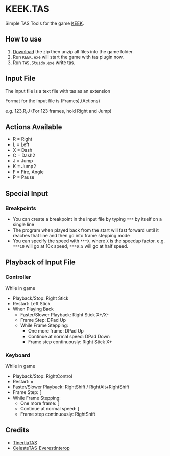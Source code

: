 # KEEK.TAS
Simple TAS Tools for the game [KEEK](https://store.steampowered.com/app/2088080/KEEK/).

## How to use
1. [Download](https://github.com/DemoJameson/KEEK.TAS/releases) the zip then unzip all files into the game folder.
2. Run `KEEK.exe` will start the game with tas plugin now.
3. Run `TAS.Stuido.exe` write tas.

## Input File
The input file is a text file with tas as an extension

Format for the input file is (Frames),(Actions)

e.g. 123,R,J (For 123 frames, hold Right and Jump)

## Actions Available
- R = Right
- L = Left
- X = Dash
- C = Dash2
- J = Jump
- K = Jump2
- F = Fire, Angle
- P = Pause

## Special Input

### Breakpoints
- You can create a breakpoint in the input file by typing `***` by itself on a single line
- The program when played back from the start will fast forward until it reaches that line and then go into frame stepping mode
- You can specify the speed with `***X`, where `X` is the speedup factor. e.g. `***10` will go at 10x speed, `***0.5` will go at half speed.

## Playback of Input File
### Controller
While in game
- Playback/Stop: Right Stick
- Restart: Left Stick
- When Playing Back
    - Faster/Slower Playback: Right Stick X+/X-
    - Frame Step: DPad Up
    - While Frame Stepping:
        - One more frame: DPad Up
        - Continue at normal speed: DPad Down
        - Frame step continuously: Right Stick X+

### Keyboard
While in game
- Playback/Stop: RightControl
- Restart: =
- Faster/Slower Playback: RightShift / RightAlt+RightShift
- Frame Step: [
- While Frame Stepping:
    - One more frame: [
    - Continue at normal speed: ]
    - Frame step continuously: RightShift

## Credits
* [TinertiaTAS](https://github.com/ShootMe/TinertiaTAS)
* [CelesteTAS-EverestInterop](https://github.com/EverestAPI/CelesteTAS-EverestInterop)
